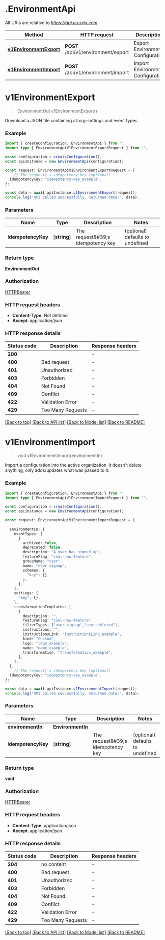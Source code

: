 # .EnvironmentApi

All URIs are relative to *https://api.eu.svix.com*

Method | HTTP request | Description
------------- | ------------- | -------------
[**v1EnvironmentExport**](EnvironmentApi.md#v1EnvironmentExport) | **POST** /api/v1/environment/export | Export Environment Configuration
[**v1EnvironmentImport**](EnvironmentApi.md#v1EnvironmentImport) | **POST** /api/v1/environment/import | Import Environment Configuration


# **v1EnvironmentExport**
> EnvironmentOut v1EnvironmentExport()

Download a JSON file containing all org-settings and event types

### Example


```typescript
import { createConfiguration, EnvironmentApi } from '';
import type { EnvironmentApiV1EnvironmentExportRequest } from '';

const configuration = createConfiguration();
const apiInstance = new EnvironmentApi(configuration);

const request: EnvironmentApiV1EnvironmentExportRequest = {
    // The request\'s idempotency key (optional)
  idempotencyKey: "idempotency-key_example",
};

const data = await apiInstance.v1EnvironmentExport(request);
console.log('API called successfully. Returned data:', data);
```


### Parameters

Name | Type | Description  | Notes
------------- | ------------- | ------------- | -------------
 **idempotencyKey** | [**string**] | The request\&#39;s idempotency key | (optional) defaults to undefined


### Return type

**EnvironmentOut**

### Authorization

[HTTPBearer](README.md#HTTPBearer)

### HTTP request headers

 - **Content-Type**: Not defined
 - **Accept**: application/json


### HTTP response details
| Status code | Description | Response headers |
|-------------|-------------|------------------|
**200** |  |  -  |
**400** | Bad request |  -  |
**401** | Unauthorized |  -  |
**403** | Forbidden |  -  |
**404** | Not Found |  -  |
**409** | Conflict |  -  |
**422** | Validation Error |  -  |
**429** | Too Many Requests |  -  |

[[Back to top]](#) [[Back to API list]](README.md#documentation-for-api-endpoints) [[Back to Model list]](README.md#documentation-for-models) [[Back to README]](README.md)

# **v1EnvironmentImport**
> void v1EnvironmentImport(environmentIn)

Import a configuration into the active organization. It doesn\'t delete anything, only adds/updates what was passed to it.

### Example


```typescript
import { createConfiguration, EnvironmentApi } from '';
import type { EnvironmentApiV1EnvironmentImportRequest } from '';

const configuration = createConfiguration();
const apiInstance = new EnvironmentApi(configuration);

const request: EnvironmentApiV1EnvironmentImportRequest = {
  
  environmentIn: {
    eventTypes: [
      {
        archived: false,
        deprecated: false,
        description: "A user has signed up",
        featureFlag: "cool-new-feature",
        groupName: "user",
        name: "user.signup",
        schemas: {
          "key": {},
        },
      },
    ],
    settings: {
      "key": {},
    },
    transformationTemplates: [
      {
        description: "",
        featureFlag: "cool-new-feature",
        filterTypes: ["user.signup","user.deleted"],
        instructions: "",
        instructionsLink: "instructionsLink_example",
        kind: "Custom",
        logo: "logo_example",
        name: "name_example",
        transformation: "transformation_example",
      },
    ],
  },
    // The request\'s idempotency key (optional)
  idempotencyKey: "idempotency-key_example",
};

const data = await apiInstance.v1EnvironmentImport(request);
console.log('API called successfully. Returned data:', data);
```


### Parameters

Name | Type | Description  | Notes
------------- | ------------- | ------------- | -------------
 **environmentIn** | **EnvironmentIn**|  |
 **idempotencyKey** | [**string**] | The request\&#39;s idempotency key | (optional) defaults to undefined


### Return type

**void**

### Authorization

[HTTPBearer](README.md#HTTPBearer)

### HTTP request headers

 - **Content-Type**: application/json
 - **Accept**: application/json


### HTTP response details
| Status code | Description | Response headers |
|-------------|-------------|------------------|
**204** | no content |  -  |
**400** | Bad request |  -  |
**401** | Unauthorized |  -  |
**403** | Forbidden |  -  |
**404** | Not Found |  -  |
**409** | Conflict |  -  |
**422** | Validation Error |  -  |
**429** | Too Many Requests |  -  |

[[Back to top]](#) [[Back to API list]](README.md#documentation-for-api-endpoints) [[Back to Model list]](README.md#documentation-for-models) [[Back to README]](README.md)


